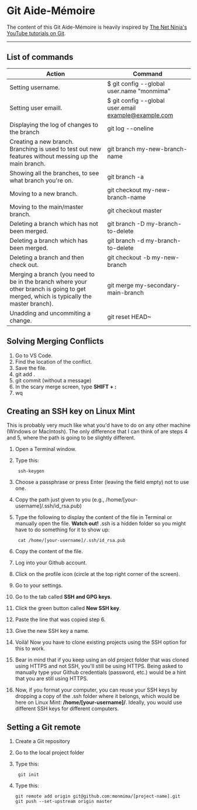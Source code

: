 # Git Aide-Mémoire

The content of this Git Aide-Mémoire is heavily inspired by [The Net Ninja's YouTube tutorials on Git](https://www.youtube.com/watch?v=fQLK8Ib_SKk).

______

## List of commands

Action | Command
------------ | -------------
Setting username. | $ git config --global user.name "monmima"
Setting user emaill. | $ git config --global user.email example@example.com
Displaying the log of changes to the branch | git log --oneline
Creating a new branch. Branching is used to test out new features without messing up the main branch. | git branch my-new-branch-name
Showing all the branches, to see what branch you're on. | git branch -a
Moving to a new branch. | git checkout my-new-branch-name
Moving to the main/master branch. | git checkout master
Deleting a branch which has not been merged. | git branch -D my-branch-to-delete
Deleting a branch which has been merged. | git branch -d my-branch-to-delete
Deleting a branch and then check out. | git checkout -b my-new-branch
Merging a branch (you need to be in the branch where your other branch is going to get merged, which is typically the master branch). | git merge my-secondary-main-branch | git merge my-new-feature-branch
Unadding and uncommiting a change. | git reset HEAD~

## Solving Merging Conflicts

1. Go to VS Code.
2. Find the location of the conflict.
3. Save the file.
4. git add .
5. git commit (without a message)
6. In the scary merge screen, type **SHIFT + :**
7. wq

## Creating an SSH key on Linux Mint

This is probably very much like what you'd have to do on any other machine (Windows or MacIntosh). The only difference that I can think of are steps 4 and 5, where the path is going to be slightly different.

1. Open a Terminal window.
2. Type this:

        ssh-keygen

3. Choose a passphrase or press Enter (leaving the field empty) not to use one.
4. Copy the path just given to you (e.g., /home/[your-username]/.ssh/id_rsa.pub)
5. Type the following to display the content of the file in Terminal or manually open the file. **Watch out!** .ssh is a hidden folder so you might have to do something for it to show up:

        cat /home/[your-username]/.ssh/id_rsa.pub

6. Copy the content of the file.
7. Log into your Github account.
8. Click on the profile icon (circle at the top right corner of the screen).
9. Go to your settings.
10. Go to the tab called **SSH and GPG keys**.
11. Click the green button called **New SSH key**.
12. Paste the line that was copied step 6.
13. Give the new SSH key a name.
14. Voilà! Now you have to clone existing projects using the SSH option for this to work.
15. Bear in mind that if you keep using an old project folder that was cloned using HTTPS and not SSH, you'll still be using HTTPS. Being asked to manually type your Github credentials (password, etc.) would be a hint that you are still using HTTPS.
16. Now, if you format your computer, you can reuse your SSH keys by dropping a copy of the .ssh folder where it belongs, which would be here on Linux Mint: **/home/[your-username]/**. Ideally, you would use different SSH keys for different computers.

## Setting a Git remote

1. Create a Git repository
2. Go to the local project folder
3. Type this:

        git init

4.  Type this:

        git remote add origin git@github.com:monmima/[project-name].git
        git push --set-upstream origin master

